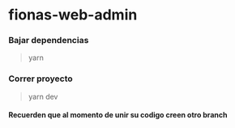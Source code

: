# fionas-web-admin

### Bajar dependencias
> yarn
### Correr proyecto
> yarn dev

#### Recuerden que al momento de unir su codigo creen otro branch


